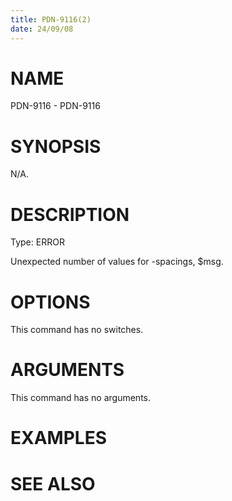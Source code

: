 ```yaml
---
title: PDN-9116(2)
date: 24/09/08
---
```


# NAME

PDN-9116 - PDN-9116

# SYNOPSIS

N/A.

# DESCRIPTION

Type: ERROR

Unexpected number of values for -spacings, $msg.

# OPTIONS

This command has no switches.

# ARGUMENTS

This command has no arguments.

# EXAMPLES

# SEE ALSO
